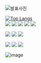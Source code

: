 


![발표사진](https://github.com/MainUps/MainUps/assets/48703334/995896c4-a306-4869-968e-6db081b3d626)

[![Top Langs](https://github-readme-stats.vercel.app/api/top-langs/?username=MainUps&layout=compact)](https://github.com/MainUps/github-readme-stats)  
<img src="https://img.shields.io/badge/C-A8B9CC?style=flat&logo=C&logoColor=white"/> <img src="https://img.shields.io/badge/C++-00599C?style=flat&logo=cplusplus&logoColor=white"/> <img src="https://img.shields.io/badge/python-3776AB?style=flat&logo=python&logoColor=white"/>  <img src="https://img.shields.io/badge/android-3DDC84?style=flat&logo=android&logoColor=white"/> <img src="https://img.shields.io/badge/GNU bash-EAA25?style=flat&logo=gnubash&logoColor=white"/>  

<img src="https://img.shields.io/badge/Linux-FCC624?style=flat&logo=linux&logoColor=white"/> <img src="https://img.shields.io/badge/ubuntu-E95420?style=flat&logo=ubuntu&logoColor=white"/> <img src="https://img.shields.io/badge/Kali Linux-557C94?style=flat&logo=kalilinux&logoColor=white"/>

<img src="https://img.shields.io/badge/Cisco Network-1BA0D7?style=flat&logo=cisco&logoColor=white"/> <img src="https://img.shields.io/badge/mariaDB-003545?style=flat&logo=mariadb&logoColor=white"/> <img src="https://img.shields.io/badge/Arduino-00878F?style=flat&logo=arduino&logoColor=white"/>  

![image](https://github.com/MainUps/MainUps/assets/48703334/cd4018e5-b044-4eaa-9475-102699dac240)
